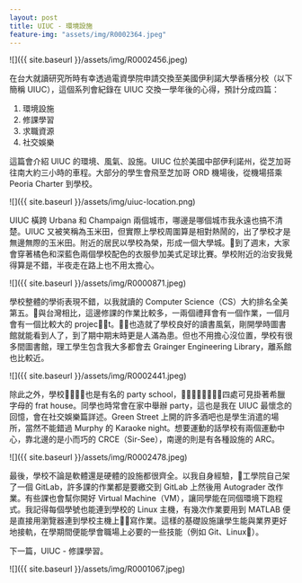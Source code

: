 ```yaml
---
layout: post
title: UIUC - 環境設施
feature-img: "assets/img/R0002364.jpeg"
---
```


![]({{ site.baseurl }}/assets/img/R0002456.jpeg)

在台大就讀研究所時有幸透過電資學院申請交換至美國伊利諾大學香檳分校（以下簡稱 UIUC），這個系列會紀錄在 UIUC 交換一學年後的心得，預計分成四篇：

1. 環境設施
2. 修課學習
3. 求職資源
4. 社交娛樂

這篇會介紹 UIUC 的環境、風氣、設施。UIUC 位於美國中部伊利諾州，從芝加哥往南大約三小時的車程。大部分的學生會飛至芝加哥 ORD 機場後，從機場搭乘 Peoria Charter 到學校。

![]({{ site.baseurl }}/assets/img/uiuc-location.png)

UIUC 橫跨 Urbana 和 Champaign 兩個城市，哪邊是哪個城市我永遠也搞不清楚。UIUC 又被笑稱為玉米田，但實際上學校周圍算是相對熱鬧的，出了學校才是無邊無際的玉米田。附近的居民以學校為榮，形成一個大學城。到了週末，大家會穿著橘色和深藍色兩個學校配色的衣服參加美式足球比賽。學校附近的治安我覺得算是不錯，半夜走在路上也不用太擔心。

![]({{ site.baseurl }}/assets/img/R0000871.jpeg)

學校整體的學術表現不錯，以我就讀的 Computer Science（CS）大約排名全美第五。與台灣相比，這邊修課的作業比較多，一兩個禮拜會有一個作業，一個月會有一個比較大的 project。也造就了學校良好的讀書風氣，剛開學時圖書館就能看到人了，到了期中期末時更是人滿為患。但也不用擔心沒位置，學校有很多間圖書館，理工學生包含我大多都會去 Grainger Engineering Library，離系館也比較近。

![]({{ site.baseurl }}/assets/img/R0002441.jpeg)

除此之外，學校也是有名的 party school，四處可見掛著希臘字母的 frat house。同學也時常會在家中舉辦 party，這也是我在 UIUC 最懷念的回憶，會在社交娛樂篇詳述。Green Street 上開的許多酒吧也是學生消遣的場所，當然不能錯過 Murphy 的 Karaoke night。想要運動的話學校有兩個運動中心，靠北邊的是小而巧的 CRCE（Sir-See），南邊的則是有各種設施的 ARC。

![]({{ site.baseurl }}/assets/img/R0002478.jpeg)

最後，學校不論是軟體還是硬體的設施都很齊全。以我自身經驗，工學院自己架了一個 GitLab，許多課的作業都是要繳交到 GitLab 上然後用 Autograder 改作業。有些課也會幫你開好 Virtual Machine（VM），讓同學能在同個環境下跑程式。我記得每個學號也能連到學校的 Linux 主機，有幾次作業要用到 MATLAB 便是直接用瀏覽器連到學校主機上寫作業。這樣的基礎設施讓學生能與業界更好地接軌，在學期間便能學會職場上必要的一些技能（例如 Git、Linux）。

下一篇，UIUC - 修課學習。

![]({{ site.baseurl }}/assets/img/R0001067.jpeg)
